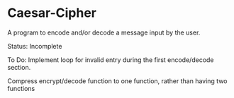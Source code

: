 # Caesar-Cipher
A program to encode and/or decode a message input by the user. 

Status: Incomplete

To Do:
Implement loop for invalid entry during the first encode/decode section.

Compress encrypt/decode function to one function, rather than having two functions


